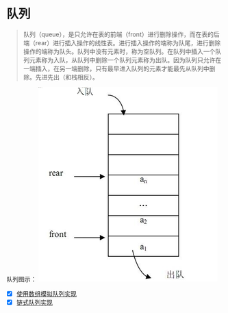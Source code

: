 # 队列

> 队列（queue），是只允许在表的前端（front）进行删除操作，而在表的后端（rear）进行插入操作的线性表。进行插入操作的端称为队尾，进行删除操作的端称为队头。队列中没有元素时，称为空队列。在队列中插入一个队列元素称为入队，从队列中删除一个队列元素称为出队。因为队列只允许在一端插入，在另一端删除，只有最早进入队列的元素才能最先从队列中删除。先进先出（和栈相反）。

队列图示：
![队列](../assets/img/queue.png)

- [x] [使用数组模拟队列实现](./array-queue.js)
- [x] [链式队列实现](./link-queue.js)